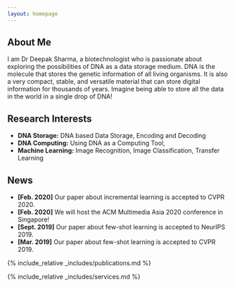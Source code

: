 ```yaml
---
layout: homepage
---
```


## About Me

I am Dr Deepak Sharma, a biotechnologist who is passionate about exploring the possibilities of DNA as a data storage medium. DNA is the molecule that stores the genetic information of all living organisms. It is also a very compact, stable, and versatile material that can store digital information for thousands of years. Imagine being able to store all the data in the world in a single drop of DNA!

## Research Interests

- **DNA Storage:** DNA based Data Storage, Encoding and Decoding
- **DNA Computing:** Using DNA as a Computing Tool, 
- **Machine Learning:** Image Recognition, Image Classification, Transfer Learning

## News

- **[Feb. 2020]** Our paper about incremental learning is accepted to CVPR 2020.
- **[Feb. 2020]** We will host the ACM Multimedia Asia 2020 conference in Singapore!
- **[Sept. 2019]** Our paper about few-shot learning is accepted to NeurIPS 2019.
- **[Mar. 2019]** Our paper about few-shot learning is accepted to CVPR 2019.

{% include_relative _includes/publications.md %}

{% include_relative _includes/services.md %}
